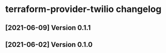 terraform-provider-twilio changelog
====================
[2021-06-09] Version 0.1.1
--------------------------


[2021-06-02] Version 0.1.0
--------------------------
